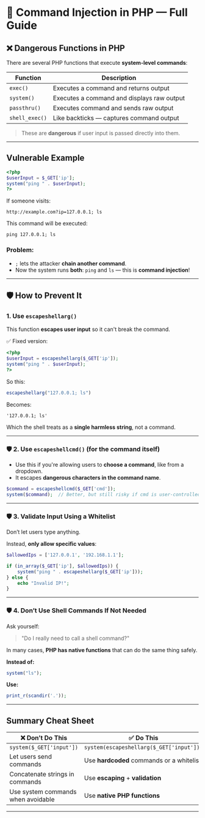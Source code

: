 # 🐘 Command Injection in PHP — Full Guide

## ❌ Dangerous Functions in PHP

There are several PHP functions that execute **system-level commands**:

| Function       | Description                                |
| -------------- | ------------------------------------------ |
| `exec()`       | Executes a command and returns output      |
| `system()`     | Executes a command and displays raw output |
| `passthru()`   | Executes command and sends raw output      |
| `shell_exec()` | Like backticks — captures command output   |

>  These are **dangerous** if user input is passed directly into them.

---

##  Vulnerable Example 

```php
<?php
$userInput = $_GET['ip'];
system("ping " . $userInput);
?>
```

If someone visits:

```
http://example.com?ip=127.0.0.1; ls
```

This command will be executed:

```
ping 127.0.0.1; ls
```

###  Problem:

* `;` lets the attacker **chain another command**.
* Now the system runs **both**: `ping` and `ls` — this is **command injection**!

---

## 🛡️ How to Prevent It

###  1. Use `escapeshellarg()`

This function **escapes user input** so it can't break the command.

✅ Fixed version:

```php
<?php
$userInput = escapeshellarg($_GET['ip']);
system("ping " . $userInput);
?>
```

So this:

```php
escapeshellarg("127.0.0.1; ls")
```

Becomes:

```
'127.0.0.1; ls'
```

Which the shell treats as a **single harmless string**, not a command.

---

### 🛡️ 2. Use `escapeshellcmd()` (for the command itself)

* Use this if you're allowing users to **choose a command**, like from a dropdown.
* It escapes **dangerous characters in the command name**.

```php
$command = escapeshellcmd($_GET['cmd']);
system($command);  // Better, but still risky if cmd is user-controlled
```

---

### 🛡️ 3. Validate Input Using a Whitelist

Don’t let users type anything.

 Instead, **only allow specific values**:

```php
$allowedIps = ['127.0.0.1', '192.168.1.1'];

if (in_array($_GET['ip'], $allowedIps)) {
    system("ping " . escapeshellarg($_GET['ip']));
} else {
    echo "Invalid IP!";
}
```

---

### 🛡️ 4. Don’t Use Shell Commands If Not Needed

Ask yourself:

>  "Do I really need to call a shell command?"

 In many cases, **PHP has native functions** that can do the same thing safely.

**Instead of:**

```php
system("ls");
```

**Use:**

```php
print_r(scandir('.'));
```

---

##  Summary Cheat Sheet

| ❌ Don’t Do This                    | ✅ Do This                                 |
| ---------------------------------- | ----------------------------------------- |
| `system($_GET['input'])`           | `system(escapeshellarg($_GET['input']))`  |
| Let users send commands            | Use **hardcoded** commands or a whitelist |
| Concatenate strings in commands    | Use **escaping** + **validation**         |
| Use system commands when avoidable | Use **native PHP functions**              |

---
